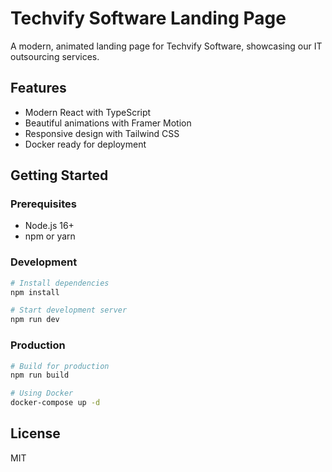 # Techvify Software Landing Page

A modern, animated landing page for Techvify Software, showcasing our IT outsourcing services.

## Features

- Modern React with TypeScript
- Beautiful animations with Framer Motion
- Responsive design with Tailwind CSS
- Docker ready for deployment

## Getting Started

### Prerequisites

- Node.js 16+
- npm or yarn

### Development

```bash
# Install dependencies
npm install

# Start development server
npm run dev
```

### Production

```bash
# Build for production
npm run build

# Using Docker
docker-compose up -d
```

## License

MIT